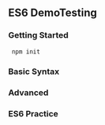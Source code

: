 ## ES6 DemoTesting

### Getting Started
```markdown
 npm init
```
### Basic Syntax

### Advanced 

### ES6 Practice
